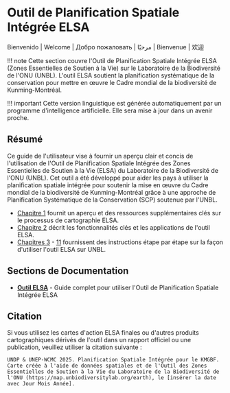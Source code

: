 # Outil de Planification Spatiale Intégrée ELSA

Bienvenido | Welcome | Добро пожаловать | مرحبًا | Bienvenue | 欢迎

!!! note
    Cette section couvre l'Outil de Planification Spatiale Intégrée ELSA (Zones Essentielles de Soutien à la Vie) sur le Laboratoire de la Biodiversité de l'ONU (UNBL). L'outil ELSA soutient la planification systématique de la conservation pour mettre en œuvre le Cadre mondial de la biodiversité de Kunming-Montréal.

!!! important
	Cette version linguistique est générée automatiquement par un programme d'intelligence artificielle. Elle sera mise à jour dans un avenir proche.

## Résumé

Ce guide de l'utilisateur vise à fournir un aperçu clair et concis de l'utilisation de l'Outil de Planification Spatiale Intégrée des Zones Essentielles de Soutien à la Vie (ELSA) du Laboratoire de la Biodiversité de l'ONU (UNBL). Cet outil a été développé pour aider les pays à utiliser la planification spatiale intégrée pour soutenir la mise en œuvre du Cadre mondial de la biodiversité de Kunming-Montréal grâce à une approche de Planification Systématique de la Conservation (SCP) soutenue par l'UNBL.

* [Chapitre 1](elsa/01_overview.md) fournit un aperçu et des ressources supplémentaires clés sur le processus de cartographie ELSA.
* [Chapitre 2](elsa/02_tool_purpose.md) décrit les fonctionnalités clés et les applications de l'outil ELSA.
* [Chapitres 3](elsa/03_registration.md) - [11](elsa/11_support.md) fournissent des instructions étape par étape sur la façon d'utiliser l'outil ELSA sur UNBL.

## Sections de Documentation

- **[Outil ELSA](elsa/index.md)** - Guide complet pour utiliser l'Outil de Planification Spatiale Intégrée ELSA

## Citation

Si vous utilisez les cartes d'action ELSA finales ou d'autres produits cartographiques dérivés de l'outil dans un rapport officiel ou une publication, veuillez utiliser la citation suivante :

```
UNDP & UNEP-WCMC 2025. Planification Spatiale Intégrée pour le KMGBF. Carte créée à l'aide de données spatiales et de l'Outil des Zones Essentielles de Soutien à la Vie du Laboratoire de la Biodiversité de l'ONU (https://map.unbiodiversitylab.org/earth), le [insérer la date avec Jour Mois Année].
```

